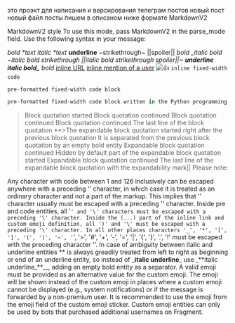 это проэкт для написания и версирования телеграм постов
новый пост новый файл посты пишем в описаном ниже формате MarkdownV2

MarkdownV2 style
To use this mode, pass MarkdownV2 in the parse_mode field. Use the following syntax in your message:

_bold \*text_
_italic \*text_
**underline**
~strikethrough~
||spoiler||
_bold \_italic bold ~italic bold strikethrough ||italic bold strikethrough spoiler||~ **underline italic bold\_** bold_
[inline URL](http://www.example.com/)
[inline mention of a user](tg://user?id=123456789)
![👍](tg://emoji?id=5368324170671202286)
`inline fixed-width code`

```
pre-formatted fixed-width code block
```

```python
pre-formatted fixed-width code block written in the Python programming language
```

> Block quotation started
> Block quotation continued
> Block quotation continued
> Block quotation continued
> The last line of the block quotation
> \*\*>The expandable block quotation started right after the previous block quotation
> It is separated from the previous block quotation by an empty bold entity
> Expandable block quotation continued
> Hidden by default part of the expandable block quotation started
> Expandable block quotation continued
> The last line of the expandable block quotation with the expandability mark||
> Please note:

Any character with code between 1 and 126 inclusively can be escaped anywhere with a preceding '\' character, in which case it is treated as an ordinary character and not a part of the markup. This implies that '\' character usually must be escaped with a preceding '\' character.
Inside pre and code entities, all '`' and '\' characters must be escaped with a preceding '\' character.
Inside the (...) part of the inline link and custom emoji definition, all ')' and '\' must be escaped with a preceding '\' character.
In all other places characters '_', '*', '[', ']', '(', ')', '~', '`', '>', '#', '+', '-', '=', '|', '{', '}', '.', '!' must be escaped with the preceding character '\'.
In case of ambiguity between italic and underline entities ** is always greadily treated from left to right as beginning or end of an underline entity, so instead of \_**italic underline**_ use _**italic underline\_\*\*\_\_, adding an empty bold entity as a separator.
A valid emoji must be provided as an alternative value for the custom emoji. The emoji will be shown instead of the custom emoji in places where a custom emoji cannot be displayed (e.g., system notifications) or if the message is forwarded by a non-premium user. It is recommended to use the emoji from the emoji field of the custom emoji sticker.
Custom emoji entities can only be used by bots that purchased additional usernames on Fragment.
